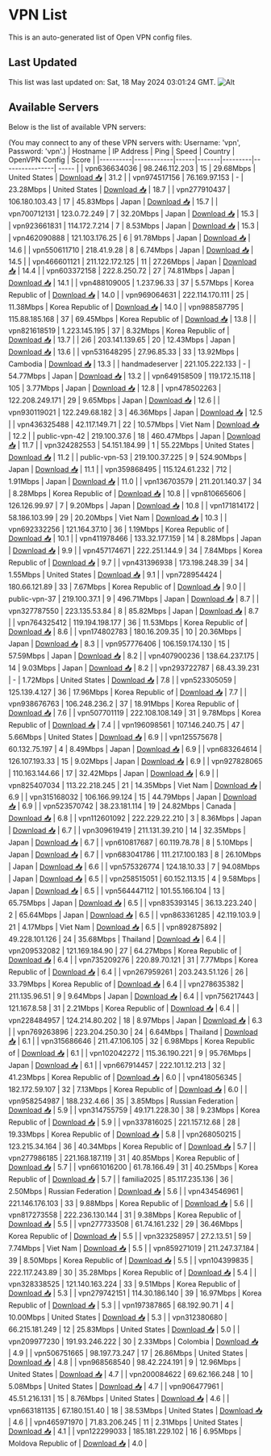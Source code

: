 # VPN List

This is an auto-generated list of Open VPN config files.

## Last Updated

This list was last updated on: Sat, 18 May 2024 03:01:24 GMT.
![Alt](https://repobeats.axiom.co/api/embed/186b98318ef1479477931607c1ad7d823f12451f.svg "Repobeats analytics image")

## Available Servers

Below is the list of available VPN servers:

(You may connect to any of these VPN servers with: Username: 'vpn', Password: 'vpn'.)
| Hostname | IP Address | Ping | Speed | Country | OpenVPN Config | Score |
|----------|------------|------|-------|---------|----------------| ----- |
| vpn636634036 | 98.246.112.203 | 15 | 29.68Mbps | United States | [Download 📥](./configs/server_0_US.ovpn) | 31.2 |
| vpn974517156 | 76.169.97.153 | - | 23.28Mbps | United States | [Download 📥](./configs/server_1_US.ovpn) | 18.7 |
| vpn277910437 | 106.180.103.43 | 17 | 45.83Mbps | Japan | [Download 📥](./configs/server_2_JP.ovpn) | 15.7 |
| vpn700712131 | 123.0.72.249 | 7 | 32.20Mbps | Japan | [Download 📥](./configs/server_3_JP.ovpn) | 15.3 |
| vpn923661831 | 114.172.7.214 | 7 | 8.53Mbps | Japan | [Download 📥](./configs/server_4_JP.ovpn) | 15.3 |
| vpn462090888 | 121.103.176.25 | 6 | 91.78Mbps | Japan | [Download 📥](./configs/server_5_JP.ovpn) | 14.6 |
| vpn550611710 | 218.41.9.28 | 8 | 6.74Mbps | Japan | [Download 📥](./configs/server_6_JP.ovpn) | 14.5 |
| vpn466601121 | 211.122.172.125 | 11 | 27.26Mbps | Japan | [Download 📥](./configs/server_7_JP.ovpn) | 14.4 |
| vpn603372158 | 222.8.250.72 | 27 | 74.81Mbps | Japan | [Download 📥](./configs/server_8_JP.ovpn) | 14.1 |
| vpn488109005 | 1.237.96.33 | 37 | 5.57Mbps | Korea Republic of | [Download 📥](./configs/server_9_KR.ovpn) | 14.0 |
| vpn969064631 | 222.114.170.111 | 25 | 11.38Mbps | Korea Republic of | [Download 📥](./configs/server_10_KR.ovpn) | 14.0 |
| vpn988587795 | 115.88.185.168 | 37 | 69.45Mbps | Korea Republic of | [Download 📥](./configs/server_11_KR.ovpn) | 13.8 |
| vpn821618519 | 1.223.145.195 | 37 | 8.32Mbps | Korea Republic of | [Download 📥](./configs/server_12_KR.ovpn) | 13.7 |
| 2i6 | 203.141.139.65 | 20 | 12.43Mbps | Japan | [Download 📥](./configs/server_13_JP.ovpn) | 13.6 |
| vpn531648295 | 27.96.85.33 | 33 | 13.92Mbps | Cambodia | [Download 📥](./configs/server_14_KH.ovpn) | 13.3 |
| handmadeserver | 221.105.222.133 | - | 54.77Mbps | Japan | [Download 📥](./configs/server_15_JP.ovpn) | 13.2 |
| vpn649158509 | 119.172.15.118 | 105 | 3.77Mbps | Japan | [Download 📥](./configs/server_16_JP.ovpn) | 12.8 |
| vpn478502263 | 122.208.249.171 | 29 | 9.65Mbps | Japan | [Download 📥](./configs/server_17_JP.ovpn) | 12.6 |
| vpn930119021 | 122.249.68.182 | 3 | 46.36Mbps | Japan | [Download 📥](./configs/server_18_JP.ovpn) | 12.5 |
| vpn436325488 | 42.117.149.71 | 22 | 10.57Mbps | Viet Nam | [Download 📥](./configs/server_19_VN.ovpn) | 12.2 |
| public-vpn-42 | 219.100.37.6 | 18 | 460.47Mbps | Japan | [Download 📥](./configs/server_20_JP.ovpn) | 11.7 |
| vpn324282553 | 54.151.184.99 | 1 | 55.22Mbps | United States | [Download 📥](./configs/server_21_US.ovpn) | 11.2 |
| public-vpn-53 | 219.100.37.225 | 9 | 524.90Mbps | Japan | [Download 📥](./configs/server_22_JP.ovpn) | 11.1 |
| vpn359868495 | 115.124.61.232 | 712 | 1.91Mbps | Japan | [Download 📥](./configs/server_23_JP.ovpn) | 11.0 |
| vpn136703579 | 211.201.140.37 | 34 | 8.28Mbps | Korea Republic of | [Download 📥](./configs/server_24_KR.ovpn) | 10.8 |
| vpn810665606 | 126.126.99.97 | 7 | 9.20Mbps | Japan | [Download 📥](./configs/server_25_JP.ovpn) | 10.8 |
| vpn171814172 | 58.186.103.99 | 29 | 20.20Mbps | Viet Nam | [Download 📥](./configs/server_26_VN.ovpn) | 10.3 |
| vpn692332256 | 121.164.37.10 | 36 | 1.19Mbps | Korea Republic of | [Download 📥](./configs/server_27_KR.ovpn) | 10.1 |
| vpn411978466 | 133.32.177.159 | 14 | 8.28Mbps | Japan | [Download 📥](./configs/server_28_JP.ovpn) | 9.9 |
| vpn457174671 | 222.251.144.9 | 34 | 7.84Mbps | Korea Republic of | [Download 📥](./configs/server_29_KR.ovpn) | 9.7 |
| vpn431396938 | 173.198.248.39 | 34 | 1.55Mbps | United States | [Download 📥](./configs/server_30_US.ovpn) | 9.1 |
| vpn728954424 | 180.66.121.89 | 33 | 7.67Mbps | Korea Republic of | [Download 📥](./configs/server_31_KR.ovpn) | 9.0 |
| public-vpn-37 | 219.100.37.1 | 9 | 496.71Mbps | Japan | [Download 📥](./configs/server_32_JP.ovpn) | 8.7 |
| vpn327787550 | 223.135.53.84 | 8 | 85.82Mbps | Japan | [Download 📥](./configs/server_33_JP.ovpn) | 8.7 |
| vpn764325412 | 119.194.198.177 | 36 | 11.53Mbps | Korea Republic of | [Download 📥](./configs/server_34_KR.ovpn) | 8.6 |
| vpn174802783 | 180.16.209.35 | 10 | 20.36Mbps | Japan | [Download 📥](./configs/server_35_JP.ovpn) | 8.3 |
| vpn957776406 | 106.159.174.130 | 15 | 57.59Mbps | Japan | [Download 📥](./configs/server_36_JP.ovpn) | 8.2 |
| vpn407900236 | 138.64.237.175 | 14 | 9.03Mbps | Japan | [Download 📥](./configs/server_37_JP.ovpn) | 8.2 |
| vpn293722787 | 68.43.39.231 | - | 1.72Mbps | United States | [Download 📥](./configs/server_38_US.ovpn) | 7.8 |
| vpn523305059 | 125.139.4.127 | 36 | 17.96Mbps | Korea Republic of | [Download 📥](./configs/server_39_KR.ovpn) | 7.7 |
| vpn938676763 | 106.248.236.2 | 37 | 18.91Mbps | Korea Republic of | [Download 📥](./configs/server_40_KR.ovpn) | 7.6 |
| vpn507701119 | 222.108.108.149 | 31 | 9.78Mbps | Korea Republic of | [Download 📥](./configs/server_41_KR.ovpn) | 7.4 |
| vpn196098561 | 107.146.240.75 | 47 | 5.66Mbps | United States | [Download 📥](./configs/server_42_US.ovpn) | 6.9 |
| vpn125575678 | 60.132.75.197 | 4 | 8.49Mbps | Japan | [Download 📥](./configs/server_43_JP.ovpn) | 6.9 |
| vpn683264614 | 126.107.193.33 | 15 | 9.02Mbps | Japan | [Download 📥](./configs/server_44_JP.ovpn) | 6.9 |
| vpn927828065 | 110.163.144.66 | 17 | 32.42Mbps | Japan | [Download 📥](./configs/server_45_JP.ovpn) | 6.9 |
| vpn825407034 | 113.22.218.245 | 21 | 14.35Mbps | Viet Nam | [Download 📥](./configs/server_46_VN.ovpn) | 6.9 |
| vpn315168032 | 106.166.99.124 | 15 | 44.79Mbps | Japan | [Download 📥](./configs/server_47_JP.ovpn) | 6.9 |
| vpn523570742 | 38.23.181.114 | 19 | 24.82Mbps | Canada | [Download 📥](./configs/server_48_CA.ovpn) | 6.8 |
| vpn112601092 | 222.229.22.210 | 3 | 8.36Mbps | Japan | [Download 📥](./configs/server_49_JP.ovpn) | 6.7 |
| vpn309619419 | 211.131.39.210 | 14 | 32.35Mbps | Japan | [Download 📥](./configs/server_50_JP.ovpn) | 6.7 |
| vpn610817687 | 60.119.78.78 | 8 | 5.10Mbps | Japan | [Download 📥](./configs/server_51_JP.ovpn) | 6.7 |
| vpn683041786 | 111.217.100.183 | 8 | 26.10Mbps | Japan | [Download 📥](./configs/server_52_JP.ovpn) | 6.6 |
| vpn575326774 | 124.18.10.33 | 7 | 94.08Mbps | Japan | [Download 📥](./configs/server_53_JP.ovpn) | 6.5 |
| vpn258515051 | 60.152.113.15 | 4 | 9.58Mbps | Japan | [Download 📥](./configs/server_54_JP.ovpn) | 6.5 |
| vpn564447112 | 101.55.166.104 | 13 | 65.75Mbps | Japan | [Download 📥](./configs/server_55_JP.ovpn) | 6.5 |
| vpn835393145 | 36.13.223.240 | 2 | 65.64Mbps | Japan | [Download 📥](./configs/server_56_JP.ovpn) | 6.5 |
| vpn863361285 | 42.119.103.9 | 21 | 4.17Mbps | Viet Nam | [Download 📥](./configs/server_57_VN.ovpn) | 6.5 |
| vpn892875892 | 49.228.101.126 | 24 | 35.68Mbps | Thailand | [Download 📥](./configs/server_58_TH.ovpn) | 6.4 |
| vpn209532082 | 121.169.184.90 | 27 | 64.27Mbps | Korea Republic of | [Download 📥](./configs/server_59_KR.ovpn) | 6.4 |
| vpn735209276 | 220.89.70.121 | 31 | 7.77Mbps | Korea Republic of | [Download 📥](./configs/server_60_KR.ovpn) | 6.4 |
| vpn267959261 | 203.243.51.126 | 26 | 33.79Mbps | Korea Republic of | [Download 📥](./configs/server_61_KR.ovpn) | 6.4 |
| vpn278635382 | 211.135.96.51 | 9 | 9.64Mbps | Japan | [Download 📥](./configs/server_62_JP.ovpn) | 6.4 |
| vpn756217443 | 121.167.8.58 | 31 | 2.21Mbps | Korea Republic of | [Download 📥](./configs/server_63_KR.ovpn) | 6.4 |
| vpn228484957 | 124.214.80.202 | 18 | 8.97Mbps | Japan | [Download 📥](./configs/server_64_JP.ovpn) | 6.3 |
| vpn769263896 | 223.204.250.30 | 24 | 6.64Mbps | Thailand | [Download 📥](./configs/server_65_TH.ovpn) | 6.1 |
| vpn315686646 | 211.47.106.105 | 32 | 6.98Mbps | Korea Republic of | [Download 📥](./configs/server_66_KR.ovpn) | 6.1 |
| vpn102042272 | 115.36.190.221 | 9 | 95.76Mbps | Japan | [Download 📥](./configs/server_67_JP.ovpn) | 6.1 |
| vpn667914457 | 222.101.12.213 | 32 | 41.23Mbps | Korea Republic of | [Download 📥](./configs/server_68_KR.ovpn) | 6.0 |
| vpn418056345 | 182.172.59.107 | 32 | 7.13Mbps | Korea Republic of | [Download 📥](./configs/server_69_KR.ovpn) | 6.0 |
| vpn958254987 | 188.232.4.66 | 35 | 3.85Mbps | Russian Federation | [Download 📥](./configs/server_70_RU.ovpn) | 5.9 |
| vpn314755759 | 49.171.228.30 | 38 | 9.23Mbps | Korea Republic of | [Download 📥](./configs/server_71_KR.ovpn) | 5.9 |
| vpn337816025 | 221.157.12.68 | 28 | 19.33Mbps | Korea Republic of | [Download 📥](./configs/server_72_KR.ovpn) | 5.8 |
| vpn268050215 | 123.215.34.164 | 36 | 40.34Mbps | Korea Republic of | [Download 📥](./configs/server_73_KR.ovpn) | 5.7 |
| vpn277986185 | 221.168.187.119 | 31 | 40.85Mbps | Korea Republic of | [Download 📥](./configs/server_74_KR.ovpn) | 5.7 |
| vpn661016200 | 61.78.166.49 | 31 | 40.25Mbps | Korea Republic of | [Download 📥](./configs/server_75_KR.ovpn) | 5.7 |
| familia2025 | 85.117.235.136 | 36 | 2.50Mbps | Russian Federation | [Download 📥](./configs/server_76_RU.ovpn) | 5.6 |
| vpn434546961 | 221.146.176.103 | 33 | 9.88Mbps | Korea Republic of | [Download 📥](./configs/server_77_KR.ovpn) | 5.6 |
| vpn817273558 | 222.236.130.144 | 31 | 9.38Mbps | Korea Republic of | [Download 📥](./configs/server_78_KR.ovpn) | 5.5 |
| vpn277733508 | 61.74.161.232 | 29 | 36.46Mbps | Korea Republic of | [Download 📥](./configs/server_79_KR.ovpn) | 5.5 |
| vpn323258957 | 27.2.13.51 | 59 | 7.74Mbps | Viet Nam | [Download 📥](./configs/server_80_VN.ovpn) | 5.5 |
| vpn859271019 | 211.247.37.184 | 39 | 8.50Mbps | Korea Republic of | [Download 📥](./configs/server_81_KR.ovpn) | 5.5 |
| vpn104399835 | 222.117.243.89 | 30 | 35.28Mbps | Korea Republic of | [Download 📥](./configs/server_82_KR.ovpn) | 5.4 |
| vpn328338525 | 121.140.163.224 | 33 | 9.51Mbps | Korea Republic of | [Download 📥](./configs/server_83_KR.ovpn) | 5.3 |
| vpn279742151 | 114.30.186.140 | 39 | 16.97Mbps | Korea Republic of | [Download 📥](./configs/server_84_KR.ovpn) | 5.3 |
| vpn197387865 | 68.192.90.71 | 4 | 10.00Mbps | United States | [Download 📥](./configs/server_85_US.ovpn) | 5.3 |
| vpn312380680 | 66.215.181.249 | 12 | 25.83Mbps | United States | [Download 📥](./configs/server_86_US.ovpn) | 5.0 |
| vpn209977230 | 191.93.246.222 | 30 | 2.33Mbps | Colombia | [Download 📥](./configs/server_87_CO.ovpn) | 4.9 |
| vpn506751665 | 98.197.73.247 | 17 | 26.86Mbps | United States | [Download 📥](./configs/server_88_US.ovpn) | 4.8 |
| vpn968568540 | 98.42.224.191 | 9 | 12.96Mbps | United States | [Download 📥](./configs/server_89_US.ovpn) | 4.7 |
| vpn200084622 | 69.62.166.248 | 10 | 5.08Mbps | United States | [Download 📥](./configs/server_90_US.ovpn) | 4.7 |
| vpn906477961 | 45.51.216.131 | 15 | 8.76Mbps | United States | [Download 📥](./configs/server_91_US.ovpn) | 4.6 |
| vpn663181135 | 67.180.151.40 | 18 | 38.53Mbps | United States | [Download 📥](./configs/server_92_US.ovpn) | 4.6 |
| vpn465971970 | 71.83.206.245 | 11 | 2.31Mbps | United States | [Download 📥](./configs/server_93_US.ovpn) | 4.1 |
| vpn122299033 | 185.181.229.102 | 16 | 6.95Mbps | Moldova Republic of | [Download 📥](./configs/server_94_MD.ovpn) | 4.0 |
